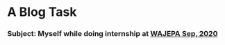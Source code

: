 # A Blog Task

### Subject: Myself while doing internship at [**WAJEPA Sep, 2020**](https://wajepa.com.ng)
